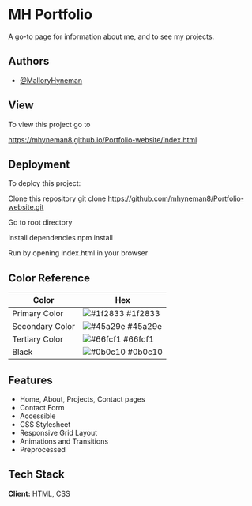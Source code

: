 
# MH Portfolio

A go-to page for information about me, and to see my projects.

## Authors

- [@MalloryHyneman](https://www.github.com/mhyneman8)

  
## View

To view this project go to

https://mhyneman8.github.io/Portfolio-website/index.html

## Deployment
To deploy this project:

Clone this repository
git clone https://github.com/mhyneman8/Portfolio-website.git

Go to root directory

Install dependencies
npm install

Run by opening index.html in your browser


  ## Color Reference

| Color             | Hex                                                                |
| ----------------- | ------------------------------------------------------------------ |
| Primary Color | ![#1f2833](https://via.placeholder.com/10/1f2833?text=+) #1f2833 |
| Secondary Color | ![#45a29e](https://via.placeholder.com/10/45a29e?text=+) #45a29e |
| Tertiary Color | ![#66fcf1](https://via.placeholder.com/10/66fcf1?text=+) #66fcf1 |
| Black | ![#0b0c10](https://via.placeholder.com/10/0b0c10?text=+) #0b0c10 |


## Features

- Home, About, Projects, Contact pages
- Contact Form
- Accessible
- CSS Stylesheet 
- Responsive Grid Layout
- Animations and Transitions
- Preprocessed 

  
## Tech Stack

**Client:** HTML, CSS


  
